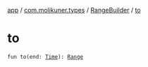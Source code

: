 [app](../../index.md) / [com.molikuner.types](../index.md) / [RangeBuilder](index.md) / [to](./to.md)

# to

`fun to(end: `[`Time`](../-time/index.md)`): `[`Range`](../-range/index.md)
